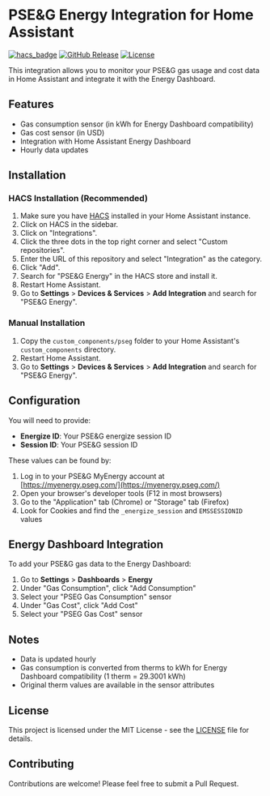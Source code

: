 # PSE&G Energy Integration for Home Assistant

[![hacs_badge](https://img.shields.io/badge/HACS-Custom-orange.svg)](https://github.com/custom-components/hacs)
[![GitHub Release](https://img.shields.io/github/release/bvlaicu/ha-pseg.svg?style=flat-square)](https://github.com/bvlaicu/ha-pseg/releases)
[![License](https://img.shields.io/github/license/bvlaicu/ha-pseg.svg?style=flat-square)](LICENSE)

This integration allows you to monitor your PSE&G gas usage and cost data in Home Assistant and integrate it with the Energy Dashboard.

## Features

- Gas consumption sensor (in kWh for Energy Dashboard compatibility)
- Gas cost sensor (in USD)
- Integration with Home Assistant Energy Dashboard
- Hourly data updates

## Installation

### HACS Installation (Recommended)

1. Make sure you have [HACS](https://hacs.xyz/) installed in your Home Assistant instance.
2. Click on HACS in the sidebar.
3. Click on "Integrations".
4. Click the three dots in the top right corner and select "Custom repositories".
5. Enter the URL of this repository and select "Integration" as the category.
6. Click "Add".
7. Search for "PSE&G Energy" in the HACS store and install it.
8. Restart Home Assistant.
9. Go to **Settings** > **Devices & Services** > **Add Integration** and search for "PSE&G Energy".

### Manual Installation

1. Copy the `custom_components/pseg` folder to your Home Assistant's `custom_components` directory.
2. Restart Home Assistant.
3. Go to **Settings** > **Devices & Services** > **Add Integration** and search for "PSE&G Energy".

## Configuration

You will need to provide:

- **Energize ID**: Your PSE&G energize session ID
- **Session ID**: Your PSE&G session ID

These values can be found by:

1. Log in to your PSE&G MyEnergy account at [https://myenergy.pseg.com/](https://myenergy.pseg.com/)
2. Open your browser's developer tools (F12 in most browsers)
3. Go to the "Application" tab (Chrome) or "Storage" tab (Firefox)
4. Look for Cookies and find the `_energize_session` and `EMSSESSIONID` values

## Energy Dashboard Integration

To add your PSE&G gas data to the Energy Dashboard:

1. Go to **Settings** > **Dashboards** > **Energy**
2. Under "Gas Consumption", click "Add Consumption"
3. Select your "PSEG Gas Consumption" sensor
4. Under "Gas Cost", click "Add Cost"
5. Select your "PSEG Gas Cost" sensor

## Notes

- Data is updated hourly
- Gas consumption is converted from therms to kWh for Energy Dashboard compatibility (1 therm = 29.3001 kWh)
- Original therm values are available in the sensor attributes

## License

This project is licensed under the MIT License - see the [LICENSE](LICENSE) file for details.

## Contributing

Contributions are welcome! Please feel free to submit a Pull Request.
